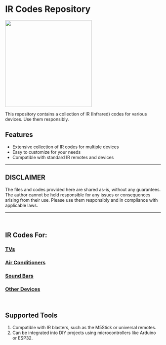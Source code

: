 # IR Codes Repository

<img src="(https://bobhinio.pl/assets/IRCodesBanner.webp](http://bobhinio.pl/assets/IRDBBANNER.webp)" width="280" />

This repository contains a collection of IR (Infrared) codes for various devices. Use them responsibly.

## Features
- Extensive collection of IR codes for multiple devices
- Easy to customize for your needs
- Compatible with standard IR remotes and devices

---

## DISCLAIMER
The files and codes provided here are shared as-is, without any guarantees. The author cannot be held responsible for any issues or consequences arising from their use. Please use them responsibly and in compliance with applicable laws.

---

&nbsp;

## IR Codes For:
### [TVs](TVs/)
### [Air Conditioners](AirConditioners/)
### [Sound Bars](SoundSystems/)
### [Other Devices](OtherDevices/)

&nbsp;

## Supported Tools
1. Compatible with IR blasters, such as the M5Stick or universal remotes.
2. Can be integrated into DIY projects using microcontrollers like Arduino or ESP32.
